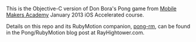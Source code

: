 This is the Objective-C version of Don Bora's Pong game from [Mobile Makers Academy](http://mobilemakers.co) January 2013 iOS Accelerated course.

Details on this repo and its RubyMotion companion, [pong-rm](http://github.com/rayhightower/pong-rm), can be found in the Pong/RubyMotion blog post at RayHightower.com.
